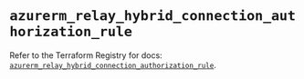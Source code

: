 # `azurerm_relay_hybrid_connection_authorization_rule`

Refer to the Terraform Registry for docs: [`azurerm_relay_hybrid_connection_authorization_rule`](https://registry.terraform.io/providers/hashicorp/azurerm/4.30.0/docs/resources/relay_hybrid_connection_authorization_rule).
